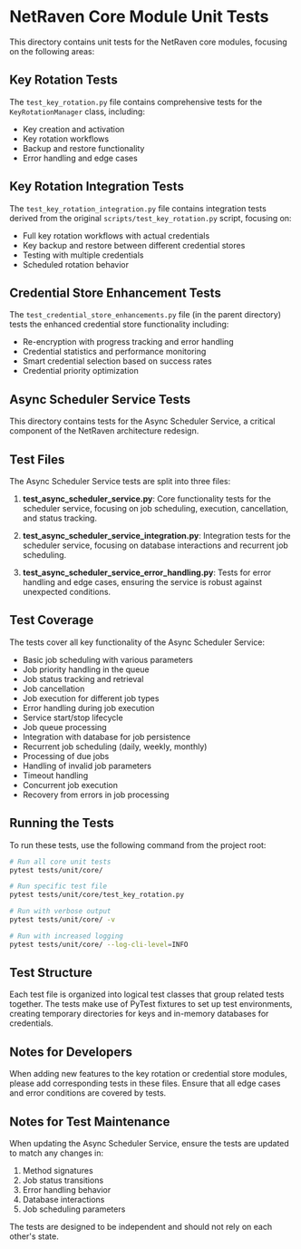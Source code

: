 # NetRaven Core Module Unit Tests

This directory contains unit tests for the NetRaven core modules, focusing on the following areas:

## Key Rotation Tests

The `test_key_rotation.py` file contains comprehensive tests for the `KeyRotationManager` class, including:

- Key creation and activation
- Key rotation workflows
- Backup and restore functionality
- Error handling and edge cases

## Key Rotation Integration Tests

The `test_key_rotation_integration.py` file contains integration tests derived from the original `scripts/test_key_rotation.py` script, focusing on:

- Full key rotation workflows with actual credentials
- Key backup and restore between different credential stores
- Testing with multiple credentials
- Scheduled rotation behavior

## Credential Store Enhancement Tests

The `test_credential_store_enhancements.py` file (in the parent directory) tests the enhanced credential store functionality including:

- Re-encryption with progress tracking and error handling
- Credential statistics and performance monitoring
- Smart credential selection based on success rates
- Credential priority optimization

## Async Scheduler Service Tests

This directory contains tests for the Async Scheduler Service, a critical component of the NetRaven architecture redesign.

## Test Files

The Async Scheduler Service tests are split into three files:

1. **test_async_scheduler_service.py**: Core functionality tests for the scheduler service, focusing on job scheduling, execution, cancellation, and status tracking.

2. **test_async_scheduler_service_integration.py**: Integration tests for the scheduler service, focusing on database interactions and recurrent job scheduling.

3. **test_async_scheduler_service_error_handling.py**: Tests for error handling and edge cases, ensuring the service is robust against unexpected conditions.

## Test Coverage

The tests cover all key functionality of the Async Scheduler Service:

- Basic job scheduling with various parameters
- Job priority handling in the queue
- Job status tracking and retrieval
- Job cancellation
- Job execution for different job types
- Error handling during job execution
- Service start/stop lifecycle
- Job queue processing
- Integration with database for job persistence
- Recurrent job scheduling (daily, weekly, monthly)
- Processing of due jobs
- Handling of invalid job parameters
- Timeout handling
- Concurrent job execution
- Recovery from errors in job processing

## Running the Tests

To run these tests, use the following command from the project root:

```bash
# Run all core unit tests
pytest tests/unit/core/

# Run specific test file
pytest tests/unit/core/test_key_rotation.py

# Run with verbose output
pytest tests/unit/core/ -v

# Run with increased logging
pytest tests/unit/core/ --log-cli-level=INFO
```

## Test Structure

Each test file is organized into logical test classes that group related tests together. The tests make use of PyTest fixtures to set up test environments, creating temporary directories for keys and in-memory databases for credentials.

## Notes for Developers

When adding new features to the key rotation or credential store modules, please add corresponding tests in these files. Ensure that all edge cases and error conditions are covered by tests.

## Notes for Test Maintenance

When updating the Async Scheduler Service, ensure the tests are updated to match any changes in:

1. Method signatures
2. Job status transitions
3. Error handling behavior
4. Database interactions
5. Job scheduling parameters

The tests are designed to be independent and should not rely on each other's state. 